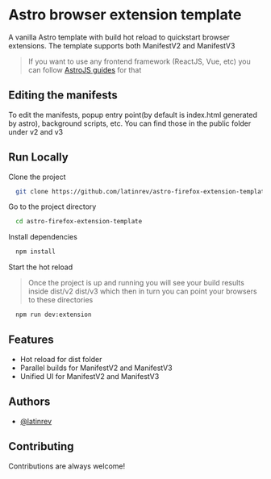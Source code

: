
# Astro browser extension template

A vanilla Astro template with build hot reload to quickstart browser extensions.
The template supports both ManifestV2 and ManifestV3

> If you want to use any frontend framework (ReactJS, Vue, etc) you can follow [AstroJS guides](https://docs.astro.build/en/guides/framework-components/#official-ui-framework-integrations) for that

## Editing the manifests
To edit the manifests, popup entry point(by default is index.html generated by astro), background scripts, etc. You can find those in the public folder under v2 and v3


## Run Locally

Clone the project

```bash
  git clone https://github.com/latinrev/astro-firefox-extension-template.git
```

Go to the project directory

```bash
  cd astro-firefox-extension-template
```

Install dependencies

```bash
  npm install
```

Start the hot reload
> Once the project is up and running you will see your build results inside dist/v2 dist/v3 which then in turn you can point your browsers to these directories
```bash
  npm run dev:extension
```

## Features
- Hot reload for dist folder
- Parallel builds for ManifestV2 and ManifestV3
- Unified UI for ManifestV2 and ManifestV3



## Authors

- [@latinrev](https://www.github.com/latinrev)


## Contributing

Contributions are always welcome!


